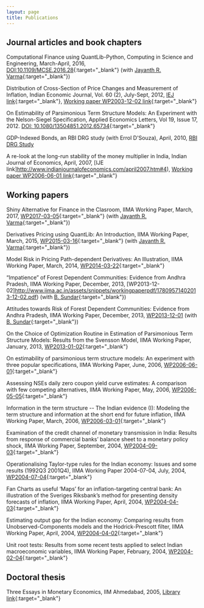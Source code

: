 ```yaml
---
layout: page
title: Publications
---
```


## Journal articles and book chapters

Computational Finance using QuantLib-Python, Computing in Science and
Engineering, March-April, 2016,
[DOI:10.1109/MCSE.2016.28](http://dx.doi.org/10.1109/MCSE.2016.28){:target="_blank"}
(with [Jayanth R. Varma](https://www.jrvarma.in/){:target="_blank"})
   
Distribution of Cross-Section of Price Changes and Measurement of Inflation,
Indian Economic Journal, Vol. 60 (2), July-Sept, 2012, [IEJ
link](http://www.iima.ac.in/assets/snippets/workingpaperpdf/2003-12-02vineet.pdf){:target="_blank"},
[Working paper WP2003-12-02
link](http://www.iima.ac.in/assets/snippets/workingpaperpdf/2003-12-02vineet.pdf){:target="_blank"}

On Estimability of Parsimonious Term Structure Models: An Experiment with the
Nelson-Siegel Specification, Applied Economics Letters, Vol 19, Issue
17, 2012. [DOI:
10.1080/13504851.2012.65734](http://www.tandfonline.com/doi/abs/10.1080/13504851.2012.657343){:target="_blank"}

GDP-Indexed Bonds, an RBI DRG study (with Errol D'Souza), April, 2010, [RBI DRG
Study](http://rbidocs.rbi.org.in/rdocs/Publications/PDFs/DSRS210410.pdf)
   
A re-look at the long-run stability of the money multiplier in India, Indian
Journal of Economics, April, 2007, [IJE
link]http://www.indianjournalofeconomics.com/april2007.htm#4), [Working paper
WP2006-06-01
link](http://www.iima.ac.in/assets/snippets/workingpaperpdf/2004-09-02vineet.pdf){:target="_blank"}

## Working papers

Shiny Alternative for Finance in the Clasroom, IIMA Working Paper, March, 2017,
[WP2017-03-05](https://web.iima.ac.in/assets/snippets/workingpaperpdf/2582881092017-03-05.pdf){:target="_blank"}
(with [Jayanth R. Varma](https://www.jrvarma.in/){:target="_blank"})

Derivatives Pricing using QuantLib: An Introduction, IIMA Working Paper, March,
2015,
[WP2015-03-16](http://icmrindia.vikalpa.com/assets/snippets/workingpaperpdf/10947720332015-03-16.pdf){:target="_blank"}
(with [Jayanth R. Varma](https://www.jrvarma.in/){:target="_blank"})

Model Risk in Pricing Path-dependent Derivatives: An Illustration, IIMA Working
Paper, March, 2014,
[WP2014-03-22](http://www.iima.ac.in/assets/snippets/workingpaperpdf/16203593332014-03-22.pdf){:target="_blank"}

“Impatience” of Forest Dependent Communities: Evidence from Andhra Pradesh, IIMA
Working Paper, December, 2013,
[WP2013-12-02]http://www.iima.ac.in/assets/snippets/workingpaperpdf/17809571402013-12-02.pdf)
(with
[B. Sundar](http://www.iima.ac.in/fpm/index.php?fpmid=sundarb){:target="_blank"})

Attitudes towards Risk of Forest Dependent Communities: Evidence from Andhra
Pradesh, IIMA Working Paper, December, 2013,
[WP2013-12-01](http://www.iima.ac.in/assets/snippets/workingpaperpdf/14846613122013-12-01.pdf)
(with
[B. Sundar](http://www.iima.ac.in/fpm/index.php?fpmid=sundarb){:target="_blank"})

On the Choice of Optimization Routine in Estimation of Parsimonious Term
Structure Models: Results from the Svensson Model, IIMA Working Paper, January,
2013,
[WP2013-01-02](http://www.iima.ac.in/assets/snippets/workingpaperpdf/15603166612013-01-02.pdf){:target="_blank"}

On estimability of parsimonious term structure models: An experiment with three
popular specifications, IIMA Working Paper, June, 2006,
[WP2006-06-01](http://www.iima.ac.in/assets/snippets/workingpaperpdf/2006-06-01vvirmani.pdf){:target="_blank"}
   
Assessing NSEs daily zero coupon yield curve estimates: A comparison with few
competing alternatives, IIMA Working Paper, May, 2006,
[WP2006-05-05](http://www.iima.ac.in/assets/snippets/workingpaperpdf/2006-05-05vvirmani.pdf){:target="_blank"}

Information in the term structure -- The Indian evidence (I): Modeling the term
structure and information at the short end for future inflation, IIMA Working
Paper, March, 2006,
[WP2006-03-01](http://www.iima.ac.in/assets/snippets/workingpaperpdf/2006-03-01vineet.pdf){:target="_blank"}

Examination of the credit channel of monetary transmission in India: Results
from response of commercial banks’ balance sheet to a monetary policy shock,
IIMA Working Paper, September, 2004,
[WP2004-09-03](http://www.iima.ac.in/assets/snippets/workingpaperpdf/2004-09-03vineet.pdf){:target="_blank"}

Operationalising Taylor-type rules for the Indian economy: Issues and some
results (1992Q3 2001Q4), IIMA Working Paper 2004-07-04, July, 2004,
[WP2004-07-04](http://www.iima.ac.in/assets/snippets/workingpaperpdf/2004-07-04vineet.pdf){:target="_blank"}

Fan Charts as useful ‘Maps’ for an inflation-targeting central bank: An
illustration of the Sveriges Riksbank’s method for presenting density forecasts
of inflation, IIMA Working Paper, April, 2004,
[WP2004-04-03](http://www.iima.ac.in/assets/snippets/workingpaperpdf/2004-04-03vineet.pdf){:target="_blank"}

Estimating output gap for the Indian economy: Comparing results from
Unobserved-Components models and the Hodrick-Prescott filter, IIMA Working
Paper, April, 2004,
[WP2004-04-02](http://www.iima.ac.in/assets/snippets/workingpaperpdf/2004-04-02vineet.pdf){:target="_blank"}

Unit root tests: Results from some recent tests applied to select Indian
macroeconomic variables, IIMA Working Paper, February, 2004,
[WP2004-02-04](http://www.iima.ac.in/assets/snippets/workingpaperpdf/2004-02-04vineet.pdf){:target="_blank"}

## Doctoral thesis

Three Essays in Monetary Economics, IIM Ahmedabad, 2005, [Library
link](http://vslopac.iima.ac.in/cgi-bin/koha/opac-detail.pl?biblionumber=130076&shelfbrowse_itemnumber=217267){:target="_blank"}

